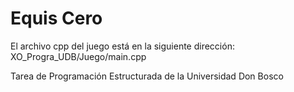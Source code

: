 # Equis Cero

El archivo cpp del juego está en la siguiente dirección:
XO_Progra_UDB/Juego/main.cpp

Tarea de Programación Estructurada de la Universidad Don Bosco
